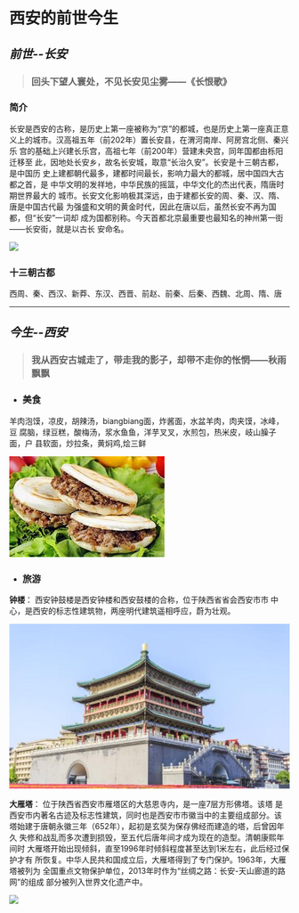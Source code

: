 # **西安的前世今生**

## *前世--长安*

> ### 回头下望人寰处，不见长安见尘雾——《长恨歌》             

### **简介**          
长安是西安的古称，是历史上第一座被称为“京”的都城，也是历史上第一座真正意
义上的城市。汉高祖五年（前202年）置长安县，在渭河南岸、阿房宫北侧、秦兴乐
宫的基础上兴建长乐宫，高祖七年（前200年）营建未央宫，同年国都由栎阳迁移至
此，因地处长安乡，故名长安城，取意“长治久安”。长安是十三朝古都，是中国历
史上建都朝代最多，建都时间最长，影响力最大的都城，居中国四大古都之首，是
中华文明的发祥地，中华民族的摇篮，中华文化的杰出代表，隋唐时期世界最大的
城市。长安文化影响极其深远，由于建都长安的周、秦、汉、隋、唐是中国古代最
为强盛和文明的黄金时代，因此在唐以后，虽然长安不再为国都，但“长安”一词却
成为国都别称。今天首都北京最重要也最知名的神州第一街——长安街，就是以古长
安命名。

![](https://gss3.bdstatic.com/-Po3dSag_xI4khGkpoWK1HF6hhy/baike/c0%3Dbaike220%2C5%2C5%2C220%2C73/sign=e9e7c508d7ca7bcb6976cf7ddf600006/11385343fbf2b21108fa7985ca8065380dd78e21.jpg)

### **十三朝古都**          
西周、秦、西汉、新莽、东汉、西晋、前赵、前秦、后秦、西魏、北周、隋、唐

---

## *今生--西安*

> ### 我从西安古城走了，带走我的影子，却带不走你的怅惘——秋雨飘飘

+ ### **美食**
羊肉泡馍，凉皮，胡辣汤，biangbiang面，炸酱面，水盆羊肉，肉夹馍，冰峰，豆
腐脑，绿豆糕，酸梅汤，浆水鱼鱼，洋芋叉叉，水煎包，热米皮，岐山臊子面，户
县软面，炒拉条，黄焖鸡,烩三鲜


![](images/images.jpg)

+ ### **旅游**
**钟楼**：  西安钟鼓楼是西安钟楼和西安鼓楼的合称，位于陕西省省会西安市市
中心，是西安的标志性建筑物，两座明代建筑遥相呼应，蔚为壮观。

![](images/u=1150434884,3304347645&fm=200&gp=0.jpg)

**大雁塔**： 位于陕西省西安市雁塔区的大慈恩寺内，是一座7层方形佛塔。该塔
是西安市内著名古迹及标志性建筑，同时也是西安市市徽当中的主要组成部分。该
塔始建于唐朝永徽三年（652年），起初是玄奘为保存佛经而建造的塔，后曾因年久
失修和战乱而多次遭到损毁，至五代后唐年间才成为现在的造型。清朝康熙年间时
大雁塔开始出现倾斜，直至1996年时倾斜程度甚至达到1米左右，此后经过保护才有
所恢复。中华人民共和国成立后，大雁塔得到了专门保护。1963年，大雁塔被列为
全国重点文物保护单位，2013年时作为“丝绸之路：长安-天山廊道的路网”的组成
部分被列入世界文化遗产中。

![](https://upload.wikimedia.org/wikipedia/commons/thumb/1/13/Giant_Wild_Goose_Pagoda.jpg/420px-Giant_Wild_Goose_Pagoda.jpg)

